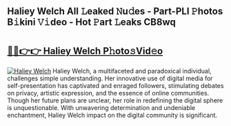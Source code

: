 ## Haliey Welch All 𝙻eaked 𝙽u𝚍es - Part-PLI 𝙿hotos B𝚒kini 𝚅𝚒deo - Hot 𝙿art 𝙻eaks CB8wq

# <h2><a href="http://ld67l92.urlbe.top/?page=Haliey+Welch">🔗🔗👉👉 Haliey Welch P𝚑oto𝚜Vid𝚎o</a></h2>

[![Haliey Welch](https://i.imgur.com/eBuTRDB.gif)](http://ld67l92.urlbe.top/?page=Haliey+Welch)
Haliey Welch, a multifaceted and paradoxical individual, challenges simple understanding. Her innovative use of digital media for self-presentation has captivated and enraged followers, stimulating debates on privacy, artistic expression, and the essence of online communities. Though her future plans are unclear, her role in redefining the digital sphere is unquestionable. With unwavering determination and undeniable enchantment, Haliey Welch impact on the digital community is significant.
